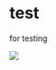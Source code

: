 # test
for testing

<img src="http://yuml.me/diagram/scruffy/class/[✚ Thing{bg:white}]❶- ✱>[Order {bg:green}]">
